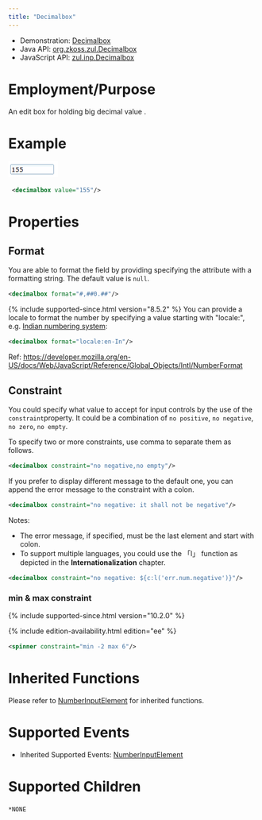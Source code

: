 ```yaml
---
title: "Decimalbox"
---
```



- Demonstration:
  [Decimalbox](http://www.zkoss.org/zkdemo/input/form_sample)
- Java API: [org.zkoss.zul.Decimalbox](https://www.zkoss.org/javadoc/latest/zk/org/zkoss/zul/Decimalbox.html)
- JavaScript API:
  [zul.inp.Decimalbox](https://www.zkoss.org/javadoc/latest/jsdoc/classes/zul.inp.Decimalbox.html)


# Employment/Purpose

An edit box for holding big decimal value .

# Example

![](/zk_component_ref/images/ZKComRef_Decimalbox_Examples.PNG)

```xml
 <decimalbox value="155"/>
```

# Properties

## Format

You are able to format the field by providing specifying the attribute
with a formatting string. The default value is `null`.

```xml
<decimalbox format="#,##0.##"/>
```

{% include supported-since.html version="8.5.2" %} You can provide a locale to format
the number by specifying a value starting with "locale:", e.g. [Indian numbering system](https://en.wikipedia.org/wiki/Indian_numbering_system):

```xml
<decimalbox format="locale:en-In"/>
```

Ref:
<https://developer.mozilla.org/en-US/docs/Web/JavaScript/Reference/Global_Objects/Intl/NumberFormat>

## Constraint

You could specify what value to accept for input controls by the use of
the `constraint`property. It could be a combination of `no positive`,
`no negative`, `no zero`, `no empty`.

To specify two or more constraints, use comma to separate them as
follows.

```xml
<decimalbox constraint="no negative,no empty"/>
```

If you prefer to display different message to the default one, you can
append the error message to the constraint with a colon.

```xml
<decimalbox constraint="no negative: it shall not be negative"/>
```

Notes:

- The error message, if specified, must be the last element and start
  with colon.
- To support multiple languages, you could use the 「l」 function as
  depicted in the **Internationalization** chapter.

```xml
<decimalbox constraint="no negative: ${c:l('err.num.negative')}"/>
```

### min & max constraint

{% include supported-since.html version="10.2.0" %}
<!--REQUIRED ZK EDITION: EE -->
{% include edition-availability.html edition="ee" %}

```xml
<spinner constraint="min -2 max 6"/>
```

# Inherited Functions

Please refer to [ NumberInputElement]({{site.baseurl}}/zk_component_ref/numberinputelement)
for inherited functions.

# Supported Events

- Inherited Supported Events: [ NumberInputElement]({{site.baseurl}}/zk_component_ref/numberinputelement#Supported_Events)

# Supported Children

`*NONE`

